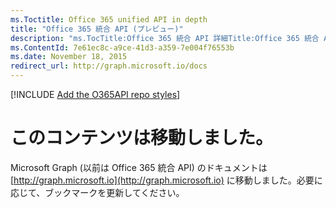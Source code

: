 ```yaml
---
ms.Toctitle: Office 365 unified API in depth
title: "Office 365 統合 API (プレビュー)"
description: "ms.TocTitle:Office 365 統合 API 詳細Title:Office 365 統合 API 詳細 (プレビュー)Description:Office 365 統合 API の下には、リソースの連結グラフに統合された Office 365 の個々のサービスを対象とする一連のデータ ストアがあります。ms.ContentId:7e61ec8c-a9ce-41d3-a359-7e004f76553bms.topic: 記事 (方法) ms.date:2015 年 11 月 18 日"
ms.ContentId: 7e61ec8c-a9ce-41d3-a359-7e004f76553b
ms.date: November 18, 2015
redirect_url: http://graph.microsoft.io/docs
---
```

[!INCLUDE [Add the O365API repo styles](../includes/controls/addo365apistyles.xml)]


# このコンテンツは移動しました。

Microsoft Graph (以前は Office 365 統合 API) のドキュメントは [http://graph.microsoft.io](http://graph.microsoft.io) に移動しました。必要に応じて、ブックマークを更新してください。